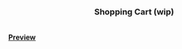 <h3 align="center">Shopping Cart (wip)</h3>
<br />
<a href="https://artis-dev.github.io/weather-app/"><strong>Preview</strong></a>
